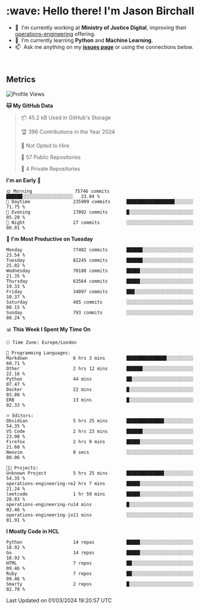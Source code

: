 <h1 align="left" id="jason-title">:wave: Hello there! I'm Jason Birchall</h1>

- :office: &nbsp;I'm currently working at **Ministry of Justice Digital**, improving their [operations-engineering](https://github.com/ministryofjustice/operations-engineering) offering.
- :seedling: &nbsp;I’m currently learning **Python** and **Machine Learning**.
- :mailbox: &nbsp;Ask me anything on my **[issues page]** or using the connections below.


<br>


<h2>Metrics</h2>

<!--START_SECTION:waka-->
![Profile Views](http://img.shields.io/badge/Profile%20Views-0-blue)

**🐱 My GitHub Data** 

> 📦 45.2 kB Used in GitHub's Storage 
 > 
> 🏆 396 Contributions in the Year 2024
 > 
> 🚫 Not Opted to Hire
 > 
> 📜 57 Public Repositories 
 > 
> 🔑 4 Private Repositories 
 > 
**I'm an Early 🐤** 

```text
🌞 Morning                75746 commits       ██████░░░░░░░░░░░░░░░░░░░   23.04 % 
🌆 Daytime                235909 commits      ██████████████████░░░░░░░   71.75 % 
🌃 Evening                17092 commits       █░░░░░░░░░░░░░░░░░░░░░░░░   05.20 % 
🌙 Night                  27 commits          ░░░░░░░░░░░░░░░░░░░░░░░░░   00.01 % 
```
📅 **I'm Most Productive on Tuesday** 

```text
Monday                   77402 commits       ██████░░░░░░░░░░░░░░░░░░░   23.54 % 
Tuesday                  82245 commits       ██████░░░░░░░░░░░░░░░░░░░   25.02 % 
Wednesday                70188 commits       █████░░░░░░░░░░░░░░░░░░░░   21.35 % 
Thursday                 63564 commits       █████░░░░░░░░░░░░░░░░░░░░   19.33 % 
Friday                   34097 commits       ███░░░░░░░░░░░░░░░░░░░░░░   10.37 % 
Saturday                 485 commits         ░░░░░░░░░░░░░░░░░░░░░░░░░   00.15 % 
Sunday                   793 commits         ░░░░░░░░░░░░░░░░░░░░░░░░░   00.24 % 
```


📊 **This Week I Spent My Time On** 

```text
🕑︎ Time Zone: Europe/London

💬 Programming Languages: 
Markdown                 6 hrs 3 mins        ███████████████░░░░░░░░░░   60.71 % 
Other                    2 hrs 12 mins       ██████░░░░░░░░░░░░░░░░░░░   22.16 % 
Python                   44 mins             ██░░░░░░░░░░░░░░░░░░░░░░░   07.47 % 
Docker                   22 mins             █░░░░░░░░░░░░░░░░░░░░░░░░   03.80 % 
ERB                      13 mins             █░░░░░░░░░░░░░░░░░░░░░░░░   02.33 % 

🔥 Editors: 
Obsidian                 5 hrs 25 mins       ██████████████░░░░░░░░░░░   54.35 % 
VS Code                  2 hrs 23 mins       ██████░░░░░░░░░░░░░░░░░░░   23.90 % 
Firefox                  2 hrs 9 mins        █████░░░░░░░░░░░░░░░░░░░░   21.68 % 
Neovim                   0 secs              ░░░░░░░░░░░░░░░░░░░░░░░░░   00.06 % 

🐱‍💻 Projects: 
Unknown Project          5 hrs 25 mins       ██████████████░░░░░░░░░░░   54.35 % 
operations-engineering-re2 hrs 7 mins        █████░░░░░░░░░░░░░░░░░░░░   21.24 % 
leetcode                 1 hr 59 mins        █████░░░░░░░░░░░░░░░░░░░░   20.03 % 
operations-engineering-ru14 mins             █░░░░░░░░░░░░░░░░░░░░░░░░   02.46 % 
operations-engineering-jo11 mins             ░░░░░░░░░░░░░░░░░░░░░░░░░   01.91 % 
```

**I Mostly Code in HCL** 

```text
Python                   14 repos            █████░░░░░░░░░░░░░░░░░░░░   18.92 % 
Go                       14 repos            █████░░░░░░░░░░░░░░░░░░░░   18.92 % 
HTML                     7 repos             ██░░░░░░░░░░░░░░░░░░░░░░░   09.46 % 
Ruby                     7 repos             ██░░░░░░░░░░░░░░░░░░░░░░░   09.46 % 
Smarty                   2 repos             █░░░░░░░░░░░░░░░░░░░░░░░░   02.70 % 
```




 Last Updated on 01/03/2024 19:20:57 UTC
<!--END_SECTION:waka-->

<!-- links -->

[issues page]: https://github.com/jasonBirchall/jasonBirchall/issues "jasonBirchall/issues"
